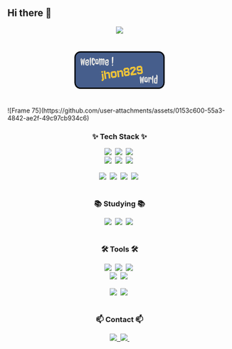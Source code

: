 ## Hi there 👋
<div align="center">
  <img src="https://github.com/oka1313/oka1313/assets/101691440/92118a53-c5b6-40bc-b130-bf8c398d7b51" />
</div>

<svg width="3652" height="1188" viewBox="0 0 3652 1188" fill="none" xmlns="http://www.w3.org/2000/svg">
<rect x="1091" y="288" width="1469" height="611" rx="100" fill="#465E8C"/>
<rect x="1101" y="298" width="1449" height="591" rx="90" stroke="black" stroke-width="20"/>
<path d="M1261.45 399.468C1261.84 399.859 1261.91 401.877 1261.65 405.523C1261.52 409.169 1261.13 413.856 1260.47 419.586C1259.95 425.315 1259.24 431.76 1258.33 438.922C1257.41 446.083 1256.44 453.375 1255.4 460.797C1254.36 468.088 1253.25 475.315 1252.08 482.476C1251.03 489.508 1249.99 495.758 1248.95 501.226C1248.04 506.695 1247.19 511.122 1246.41 514.508C1245.63 517.893 1245.05 519.586 1244.65 519.586C1243.87 519.586 1242.96 519.195 1241.92 518.414C1241.01 517.502 1240.1 516.461 1239.19 515.289C1238.4 514.117 1237.62 512.945 1236.84 511.773C1236.19 510.601 1235.8 509.625 1235.67 508.843C1235.41 507.411 1234.76 504.807 1233.72 501.031C1232.81 497.255 1232.02 492.633 1231.37 487.164C1230.85 483.518 1230.33 479.612 1229.81 475.445C1229.29 472.06 1228.77 468.218 1228.25 463.922C1227.73 459.625 1227.21 455.393 1226.69 451.226C1226.16 453.961 1225.58 457.151 1224.93 460.797C1224.41 464.442 1223.82 467.958 1223.17 471.343C1222.52 475.25 1221.74 479.286 1220.83 483.453C1220.05 487.75 1219.2 491.981 1218.29 496.148C1217.51 500.315 1216.66 504.091 1215.75 507.476C1214.97 510.731 1214.19 513.401 1213.4 515.484C1212.75 517.567 1212.23 518.609 1211.84 518.609C1211.06 518.87 1210.15 518.674 1209.11 518.023C1208.07 517.372 1207.02 516.526 1205.98 515.484C1204.94 514.312 1204.03 513.14 1203.25 511.968C1202.47 510.666 1202.01 509.495 1201.88 508.453C1200.45 498.427 1199.21 489.442 1198.17 481.5C1197.13 473.427 1196.22 466.33 1195.44 460.211C1194.78 453.961 1194.2 448.557 1193.68 444C1193.29 439.442 1192.96 435.536 1192.7 432.281C1192.05 424.729 1191.79 419.455 1191.92 416.461C1192.31 414.247 1193.22 412.034 1194.65 409.82C1196.09 407.606 1197.58 405.653 1199.15 403.961C1200.84 402.268 1202.4 400.966 1203.83 400.054C1205.4 399.013 1206.44 398.622 1206.96 398.883C1207.22 399.013 1207.48 400.38 1207.74 402.984C1208 405.458 1208.2 408.713 1208.33 412.75C1208.59 416.786 1208.78 421.474 1208.91 426.812C1209.17 432.021 1209.37 437.489 1209.5 443.218C1209.76 448.817 1209.95 454.547 1210.08 460.406C1210.34 466.135 1210.61 471.474 1210.87 476.422C1211.52 472.646 1212.23 468.088 1213.01 462.75C1213.8 457.281 1214.58 451.942 1215.36 446.734C1216.14 441.526 1216.86 436.903 1217.51 432.867C1218.29 428.7 1218.94 426.031 1219.46 424.859C1220.5 422.515 1221.67 420.432 1222.97 418.609C1224.41 416.786 1225.77 415.354 1227.08 414.312C1228.51 413.14 1229.75 412.294 1230.79 411.773C1231.96 411.252 1232.74 411.057 1233.13 411.187C1233.26 411.187 1233.46 412.229 1233.72 414.312C1233.98 416.396 1234.3 419.13 1234.69 422.515C1235.08 425.901 1235.47 429.807 1235.87 434.234C1236.39 438.531 1236.91 443.023 1237.43 447.711C1237.95 452.268 1238.47 456.825 1238.99 461.383C1239.51 465.94 1240.1 470.106 1240.75 473.883C1241.01 468.674 1241.33 462.815 1241.72 456.304C1242.12 449.664 1242.51 443.349 1242.9 437.359C1243.29 431.239 1243.68 425.901 1244.07 421.343C1244.46 416.656 1244.85 413.726 1245.24 412.554C1245.89 410.471 1247 408.583 1248.56 406.89C1250.12 405.067 1251.75 403.57 1253.44 402.398C1255.27 401.096 1256.89 400.185 1258.33 399.664C1259.89 399.143 1260.93 399.078 1261.45 399.468ZM1284.11 466.851C1286.19 466.07 1288.53 465.224 1291.14 464.312C1293.87 463.271 1296.48 462.359 1298.95 461.578C1301.43 460.666 1303.64 459.885 1305.59 459.234C1307.55 458.583 1308.98 458.062 1309.89 457.672C1309.76 456.239 1309.56 454.612 1309.3 452.789C1309.17 450.836 1308.98 449.013 1308.72 447.32C1308.46 445.497 1308.13 443.935 1307.74 442.633C1307.35 441.33 1306.96 440.549 1306.57 440.289C1305.53 439.898 1303.77 439.573 1301.3 439.312C1298.95 438.922 1296.48 438.987 1293.87 439.508C1291.4 440.028 1289.12 441.005 1287.04 442.437C1284.95 443.87 1283.78 446.148 1283.52 449.273C1283.26 451.356 1283.2 453.961 1283.33 457.086C1283.46 460.211 1283.72 463.466 1284.11 466.851ZM1326.49 469.976C1326.36 470.237 1324.8 470.758 1321.8 471.539C1318.81 472.32 1315.23 473.166 1311.06 474.078C1306.89 474.859 1302.47 475.705 1297.78 476.617C1293.09 477.398 1289.06 478.049 1285.67 478.57C1286.32 483.778 1287.1 488.466 1288.01 492.633C1288.93 496.669 1289.71 499.208 1290.36 500.25C1291.01 501.161 1291.86 502.008 1292.9 502.789C1293.81 503.44 1294.91 504.091 1296.22 504.742C1297.65 505.263 1299.34 505.653 1301.3 505.914C1302.73 506.304 1304.09 505.784 1305.4 504.351C1306.44 503.049 1307.35 500.771 1308.13 497.515C1309.04 494.26 1309.5 489.117 1309.5 482.086C1313.53 481.435 1316.66 481.044 1318.87 480.914C1321.22 480.784 1322.91 480.784 1323.95 480.914C1325.25 481.044 1326.03 481.239 1326.3 481.5C1326.43 481.89 1326.43 482.867 1326.3 484.429C1326.16 485.992 1325.84 487.945 1325.32 490.289C1324.93 492.502 1324.41 494.976 1323.76 497.711C1323.24 500.315 1322.58 502.854 1321.8 505.328C1321.02 507.672 1320.18 509.82 1319.26 511.773C1318.35 513.596 1317.38 514.898 1316.33 515.679C1313.21 518.023 1309.3 519.195 1304.62 519.195C1299.93 519.065 1295.31 518.414 1290.75 517.242C1286.19 515.94 1282.09 514.442 1278.44 512.75C1274.8 510.927 1272.52 509.429 1271.61 508.258C1270.96 507.476 1270.37 505.523 1269.85 502.398C1269.33 499.143 1268.87 495.237 1268.48 490.679C1268.22 486.122 1268.03 481.109 1267.9 475.64C1267.77 470.172 1267.83 464.833 1268.09 459.625C1268.48 454.416 1269 449.599 1269.65 445.172C1270.44 440.745 1271.48 437.164 1272.78 434.429C1274.73 430.523 1277.92 427.333 1282.35 424.859C1286.78 422.385 1291.46 420.692 1296.41 419.781C1301.36 418.87 1306.05 418.739 1310.47 419.39C1315.03 420.041 1318.42 421.474 1320.63 423.687C1321.93 424.989 1323.11 427.593 1324.15 431.5C1325.19 435.276 1325.84 439.898 1326.1 445.367C1326.1 445.888 1326.16 447.385 1326.3 449.859C1326.43 452.333 1326.49 455.002 1326.49 457.867C1326.62 460.601 1326.69 463.205 1326.69 465.679C1326.69 468.153 1326.62 469.586 1326.49 469.976ZM1355.4 522.125C1354.49 522.385 1353.44 522.06 1352.27 521.148C1351.1 520.237 1349.93 519.13 1348.76 517.828C1347.71 516.396 1346.8 514.898 1346.02 513.336C1345.24 511.773 1344.72 510.471 1344.46 509.429C1343.55 497.971 1342.77 487.75 1342.12 478.765C1341.59 469.651 1341.14 461.578 1340.75 454.547C1340.36 447.515 1340.03 441.461 1339.77 436.383C1339.64 431.174 1339.58 426.747 1339.58 423.101C1339.45 414.638 1339.58 408.778 1339.97 405.523C1340.36 403.179 1341.4 400.836 1343.09 398.492C1344.91 396.148 1346.8 394.13 1348.76 392.437C1350.84 390.745 1352.73 389.442 1354.42 388.531C1356.24 387.62 1357.41 387.359 1357.94 387.75C1358.46 388.14 1358.85 390.354 1359.11 394.39C1359.37 398.297 1359.56 403.44 1359.69 409.82C1359.82 416.2 1359.82 423.362 1359.69 431.304C1359.69 439.247 1359.56 447.385 1359.3 455.718C1359.17 464.052 1358.98 472.19 1358.72 480.133C1358.46 488.075 1358.13 495.172 1357.74 501.422C1357.35 507.541 1356.96 512.489 1356.57 516.265C1356.18 520.041 1355.79 521.995 1355.4 522.125ZM1405.59 416.461C1405.07 415.94 1403.96 415.419 1402.27 414.898C1400.58 414.377 1399.41 414.573 1398.76 415.484C1398.37 416.005 1397.71 417.698 1396.8 420.562C1395.89 423.427 1394.91 427.073 1393.87 431.5C1392.96 435.927 1392.12 441.005 1391.33 446.734C1390.68 452.463 1390.36 458.388 1390.36 464.508C1390.36 468.935 1390.55 473.166 1390.94 477.203C1391.33 481.109 1391.79 484.56 1392.31 487.554C1392.96 490.549 1393.68 492.958 1394.46 494.781C1395.37 496.604 1396.28 497.58 1397.19 497.711C1397.97 497.711 1398.89 496.799 1399.93 494.976C1401.1 493.153 1402.21 491.07 1403.25 488.726C1404.42 486.252 1405.4 483.974 1406.18 481.89C1407.09 479.677 1407.74 478.245 1408.13 477.593C1409.17 475.901 1410.54 474.468 1412.23 473.297C1413.93 471.995 1415.36 471.343 1416.53 471.343C1417.18 471.343 1417.64 471.799 1417.9 472.711C1418.29 473.622 1418.55 474.729 1418.68 476.031C1418.94 477.203 1419.07 478.44 1419.07 479.742C1419.07 481.044 1419.07 482.086 1419.07 482.867C1419.07 484.299 1418.81 486.968 1418.29 490.875C1417.77 494.781 1416.99 498.752 1415.94 502.789C1415.03 506.825 1413.93 510.406 1412.62 513.531C1411.45 516.656 1410.15 518.153 1408.72 518.023C1407.28 517.893 1405.14 517.242 1402.27 516.07C1399.41 514.898 1396.48 513.531 1393.48 511.968C1390.62 510.406 1387.95 508.843 1385.47 507.281C1383.13 505.588 1381.7 504.286 1381.18 503.375C1380.66 502.463 1379.88 500.25 1378.83 496.734C1377.79 493.088 1376.69 488.661 1375.51 483.453C1374.47 478.245 1373.56 472.515 1372.78 466.265C1372 460.015 1371.61 453.765 1371.61 447.515C1371.61 441.265 1371.74 435.08 1372 428.961C1372.39 422.841 1372.97 417.372 1373.76 412.554C1374.54 407.737 1375.51 403.83 1376.69 400.836C1377.99 397.841 1379.55 396.278 1381.37 396.148C1386.45 395.627 1391.53 396.083 1396.61 397.515C1401.82 398.817 1406.44 400.64 1410.47 402.984C1414.64 405.198 1418.03 407.606 1420.63 410.211C1423.24 412.685 1424.6 414.768 1424.73 416.461C1424.86 418.284 1424.73 420.823 1424.34 424.078C1424.08 427.333 1423.63 430.653 1422.97 434.039C1422.45 437.294 1421.8 440.289 1421.02 443.023C1420.37 445.627 1419.78 447.125 1419.26 447.515C1418.09 448.687 1416.72 449.924 1415.16 451.226C1413.6 452.528 1412.1 452.789 1410.67 452.008C1410.15 451.747 1409.69 450.771 1409.3 449.078C1408.91 447.255 1408.52 445.041 1408.13 442.437C1407.87 439.833 1407.61 437.034 1407.35 434.039C1407.09 431.044 1406.83 428.31 1406.57 425.836C1406.44 423.231 1406.24 421.083 1405.98 419.39C1405.85 417.567 1405.72 416.591 1405.59 416.461ZM1475.51 416.461C1476.43 417.242 1477.27 418.739 1478.05 420.953C1478.96 423.166 1479.75 425.836 1480.4 428.961C1481.05 432.086 1481.63 435.471 1482.15 439.117C1482.68 442.763 1483.13 446.343 1483.52 449.859C1483.91 453.375 1484.17 456.695 1484.3 459.82C1484.56 462.815 1484.76 465.289 1484.89 467.242C1485.02 469.586 1485.08 472.06 1485.08 474.664C1485.21 477.138 1485.21 479.547 1485.08 481.89C1485.08 484.104 1484.95 486.122 1484.69 487.945C1484.56 489.768 1484.3 491.135 1483.91 492.047C1483.13 494 1481.76 495.367 1479.81 496.148C1477.99 496.799 1475.9 497.255 1473.56 497.515C1472.39 497.646 1470.37 497.711 1467.51 497.711C1464.77 497.58 1461.78 497.45 1458.52 497.32C1455.4 497.06 1452.4 496.799 1449.54 496.539C1446.67 496.278 1444.52 496.018 1443.09 495.758C1440.23 495.106 1438.14 494.26 1436.84 493.218C1435.67 492.177 1434.5 490.679 1433.33 488.726C1432.94 487.945 1432.61 485.992 1432.35 482.867C1432.09 479.612 1431.89 475.771 1431.76 471.343C1431.76 466.786 1431.83 461.903 1431.96 456.695C1432.09 451.487 1432.28 446.539 1432.55 441.851C1432.94 437.164 1433.33 433.062 1433.72 429.547C1434.24 426.031 1434.89 423.687 1435.67 422.515C1436.97 420.692 1439.19 419 1442.31 417.437C1445.57 415.875 1448.5 414.638 1451.1 413.726C1452.4 413.336 1454.09 413.075 1456.18 412.945C1458.39 412.685 1460.67 412.685 1463.01 412.945C1465.49 413.075 1467.83 413.466 1470.05 414.117C1472.26 414.638 1474.08 415.419 1475.51 416.461ZM1464.58 477.008C1464.84 476.487 1465.1 474.924 1465.36 472.32C1465.75 469.586 1466.01 466.33 1466.14 462.554C1466.4 458.778 1466.53 454.742 1466.53 450.445C1466.66 446.148 1466.72 442.177 1466.72 438.531C1466.72 434.885 1466.59 431.825 1466.33 429.351C1466.07 426.747 1465.75 425.25 1465.36 424.859C1464.71 424.338 1463.73 424.143 1462.43 424.273C1461.26 424.273 1460.02 424.468 1458.72 424.859C1457.41 425.12 1456.24 425.51 1455.2 426.031C1454.16 426.422 1453.44 426.812 1453.05 427.203C1451.36 428.635 1450.45 430.979 1450.32 434.234C1450.32 435.146 1450.19 437.75 1449.93 442.047C1449.8 446.213 1449.73 450.771 1449.73 455.718C1449.73 460.536 1449.8 465.028 1449.93 469.195C1450.19 473.362 1450.64 475.901 1451.3 476.812C1451.95 477.724 1452.86 478.44 1454.03 478.961C1455.33 479.351 1456.63 479.547 1457.94 479.547C1459.37 479.547 1460.67 479.351 1461.84 478.961C1463.14 478.44 1464.06 477.789 1464.58 477.008ZM1574.54 407.672C1577.01 409.755 1578.83 413.922 1580.01 420.172C1581.18 426.291 1581.63 433.127 1581.37 440.679C1581.24 443.023 1580.92 446.278 1580.4 450.445C1579.88 454.481 1579.22 458.974 1578.44 463.922C1577.79 468.739 1577.01 473.687 1576.1 478.765C1575.32 483.843 1574.54 488.531 1573.76 492.828C1572.97 497.125 1572.26 500.771 1571.61 503.765C1571.09 506.63 1570.76 508.323 1570.63 508.843C1570.37 509.755 1569.65 510.666 1568.48 511.578C1567.31 512.489 1566.07 513.271 1564.77 513.922C1563.6 514.442 1562.43 514.833 1561.26 515.093C1560.08 515.224 1559.37 514.963 1559.11 514.312C1558.98 513.922 1558.98 511.903 1559.11 508.258C1559.24 504.612 1559.43 500.12 1559.69 494.781C1559.95 489.312 1560.21 483.518 1560.47 477.398C1560.87 471.148 1561.19 465.289 1561.45 459.82C1561.71 454.351 1561.97 449.729 1562.23 445.953C1562.49 442.047 1562.62 439.703 1562.62 438.922C1562.75 434.885 1562.43 431.37 1561.65 428.375C1560.87 425.25 1559.56 423.687 1557.74 423.687C1557.09 423.687 1556.31 424.013 1555.4 424.664C1554.49 425.185 1553.57 425.836 1552.66 426.617C1551.88 427.398 1551.1 428.245 1550.32 429.156C1549.67 430.067 1549.34 430.914 1549.34 431.695C1549.21 434.039 1549.02 437.489 1548.76 442.047C1548.63 446.604 1548.43 451.617 1548.17 457.086C1548.04 462.554 1547.84 468.153 1547.58 473.883C1547.45 479.612 1547.26 484.885 1547 489.703C1546.87 494.521 1546.74 498.557 1546.61 501.812C1546.48 504.937 1546.35 506.695 1546.22 507.086C1545.96 507.606 1545.11 507.997 1543.68 508.258C1542.38 508.388 1540.88 508.388 1539.19 508.258C1537.49 508.127 1535.93 507.802 1534.5 507.281C1533.2 506.76 1532.41 506.044 1532.15 505.133C1531.89 504.481 1531.7 502.528 1531.57 499.273C1531.44 495.888 1531.24 491.851 1530.98 487.164C1530.85 482.476 1530.72 477.463 1530.59 472.125C1530.46 466.656 1530.33 461.578 1530.2 456.89C1530.07 452.203 1529.94 448.166 1529.81 444.781C1529.81 441.396 1529.81 439.312 1529.81 438.531C1529.81 435.406 1529.55 432.932 1529.03 431.109C1528.51 429.156 1527.86 427.659 1527.08 426.617C1526.43 425.445 1525.64 424.729 1524.73 424.468C1523.82 424.078 1522.91 423.883 1522 423.883C1521.61 423.883 1521.02 424.208 1520.24 424.859C1519.46 425.38 1518.68 426.226 1517.9 427.398C1517.12 428.44 1516.46 429.677 1515.94 431.109C1515.42 432.411 1515.23 433.843 1515.36 435.406C1515.36 436.057 1515.42 438.466 1515.55 442.633C1515.68 446.799 1515.75 451.812 1515.75 457.672C1515.88 463.531 1516.01 469.846 1516.14 476.617C1516.27 483.388 1516.33 489.703 1516.33 495.562C1516.46 501.291 1516.53 506.174 1516.53 510.211C1516.53 514.117 1516.53 516.2 1516.53 516.461C1516.27 517.112 1515.55 517.502 1514.38 517.633C1513.21 517.633 1511.91 517.372 1510.47 516.851C1509.04 516.33 1507.68 515.614 1506.37 514.703C1505.07 513.661 1504.16 512.424 1503.64 510.992C1503.38 509.95 1502.99 507.672 1502.47 504.156C1501.95 500.64 1501.36 496.474 1500.71 491.656C1500.06 486.708 1499.41 481.435 1498.76 475.836C1498.11 470.106 1497.45 464.638 1496.8 459.429C1496.15 454.091 1495.57 449.273 1495.05 444.976C1494.65 440.679 1494.33 437.424 1494.07 435.211C1493.68 432.086 1493.22 428.7 1492.7 425.054C1492.31 421.278 1491.92 417.698 1491.53 414.312C1491.27 410.797 1491.07 407.802 1490.94 405.328C1490.81 402.724 1490.94 401.096 1491.33 400.445C1491.59 399.924 1492.51 399.729 1494.07 399.859C1495.76 399.989 1497.52 400.38 1499.34 401.031C1501.3 401.552 1503.12 402.333 1504.81 403.375C1506.63 404.286 1507.81 405.263 1508.33 406.304C1508.72 407.086 1509.11 408.062 1509.5 409.234C1510.02 410.276 1510.54 411.968 1511.06 414.312C1513.27 412.62 1515.55 411.057 1517.9 409.625C1520.24 408.062 1522.58 406.89 1524.93 406.109C1527.27 405.198 1529.49 404.742 1531.57 404.742C1533.78 404.612 1535.87 405.198 1537.82 406.5C1539.51 407.802 1541.14 410.08 1542.7 413.336C1548.95 409.82 1554.94 407.411 1560.67 406.109C1566.53 404.677 1571.15 405.198 1574.54 407.672ZM1606.76 466.851C1608.85 466.07 1611.19 465.224 1613.8 464.312C1616.53 463.271 1619.13 462.359 1621.61 461.578C1624.08 460.666 1626.3 459.885 1628.25 459.234C1630.2 458.583 1631.63 458.062 1632.55 457.672C1632.41 456.239 1632.22 454.612 1631.96 452.789C1631.83 450.836 1631.63 449.013 1631.37 447.32C1631.11 445.497 1630.79 443.935 1630.4 442.633C1630.01 441.33 1629.62 440.549 1629.22 440.289C1628.18 439.898 1626.43 439.573 1623.95 439.312C1621.61 438.922 1619.13 438.987 1616.53 439.508C1614.06 440.028 1611.78 441.005 1609.69 442.437C1607.61 443.87 1606.44 446.148 1606.18 449.273C1605.92 451.356 1605.85 453.961 1605.98 457.086C1606.11 460.211 1606.37 463.466 1606.76 466.851ZM1649.15 469.976C1649.02 470.237 1647.45 470.758 1644.46 471.539C1641.46 472.32 1637.88 473.166 1633.72 474.078C1629.55 474.859 1625.12 475.705 1620.44 476.617C1615.75 477.398 1611.71 478.049 1608.33 478.57C1608.98 483.778 1609.76 488.466 1610.67 492.633C1611.58 496.669 1612.36 499.208 1613.01 500.25C1613.66 501.161 1614.51 502.008 1615.55 502.789C1616.46 503.44 1617.57 504.091 1618.87 504.742C1620.31 505.263 1622 505.653 1623.95 505.914C1625.38 506.304 1626.75 505.784 1628.05 504.351C1629.09 503.049 1630.01 500.771 1630.79 497.515C1631.7 494.26 1632.15 489.117 1632.15 482.086C1636.19 481.435 1639.32 481.044 1641.53 480.914C1643.87 480.784 1645.57 480.784 1646.61 480.914C1647.91 481.044 1648.69 481.239 1648.95 481.5C1649.08 481.89 1649.08 482.867 1648.95 484.429C1648.82 485.992 1648.5 487.945 1647.97 490.289C1647.58 492.502 1647.06 494.976 1646.41 497.711C1645.89 500.315 1645.24 502.854 1644.46 505.328C1643.68 507.672 1642.83 509.82 1641.92 511.773C1641.01 513.596 1640.03 514.898 1638.99 515.679C1635.87 518.023 1631.96 519.195 1627.27 519.195C1622.58 519.065 1617.96 518.414 1613.4 517.242C1608.85 515.94 1604.75 514.442 1601.1 512.75C1597.45 510.927 1595.18 509.429 1594.26 508.258C1593.61 507.476 1593.03 505.523 1592.51 502.398C1591.99 499.143 1591.53 495.237 1591.14 490.679C1590.88 486.122 1590.68 481.109 1590.55 475.64C1590.42 470.172 1590.49 464.833 1590.75 459.625C1591.14 454.416 1591.66 449.599 1592.31 445.172C1593.09 440.745 1594.13 437.164 1595.44 434.429C1597.39 430.523 1600.58 427.333 1605.01 424.859C1609.43 422.385 1614.12 420.692 1619.07 419.781C1624.02 418.87 1628.7 418.739 1633.13 419.39C1637.69 420.041 1641.07 421.474 1643.29 423.687C1644.59 424.989 1645.76 427.593 1646.8 431.5C1647.84 435.276 1648.5 439.898 1648.76 445.367C1648.76 445.888 1648.82 447.385 1648.95 449.859C1649.08 452.333 1649.15 455.002 1649.15 457.867C1649.28 460.601 1649.34 463.205 1649.34 465.679C1649.34 468.153 1649.28 469.586 1649.15 469.976ZM1723.95 379.937C1724.21 380.718 1724.28 383.778 1724.15 389.117C1724.15 394.325 1723.95 400.771 1723.56 408.453C1723.3 416.005 1722.91 424.143 1722.39 432.867C1721.87 441.461 1721.28 449.599 1720.63 457.281C1720.11 464.833 1719.52 471.278 1718.87 476.617C1718.35 481.825 1717.83 484.82 1717.31 485.601C1716.01 487.685 1714.06 488.922 1711.45 489.312C1708.85 489.573 1706.89 489.573 1705.59 489.312C1705.2 489.182 1704.81 487.75 1704.42 485.015C1704.03 482.281 1703.64 478.635 1703.25 474.078C1702.99 469.521 1702.73 464.312 1702.47 458.453C1702.21 452.593 1702.01 446.604 1701.88 440.484C1701.75 434.234 1701.62 428.114 1701.49 422.125C1701.36 416.005 1701.3 410.471 1701.3 405.523C1701.3 400.575 1701.36 396.409 1701.49 393.023C1701.62 389.638 1701.82 387.489 1702.08 386.578C1702.6 384.755 1703.9 383.127 1705.98 381.695C1708.07 380.263 1710.34 379.221 1712.82 378.57C1715.29 377.789 1717.57 377.528 1719.65 377.789C1721.87 377.919 1723.3 378.635 1723.95 379.937ZM1720.63 502.984C1721.15 503.896 1721.35 505.198 1721.22 506.89C1721.22 508.453 1721.02 510.146 1720.63 511.968C1720.37 513.661 1719.91 515.354 1719.26 517.047C1718.74 518.609 1718.16 519.911 1717.51 520.953C1716.99 521.734 1716.27 522.385 1715.36 522.906C1714.45 523.427 1713.47 523.752 1712.43 523.883C1711.39 524.143 1710.41 524.273 1709.5 524.273C1708.59 524.273 1707.87 524.273 1707.35 524.273C1706.57 524.143 1705.72 523.557 1704.81 522.515C1704.03 521.474 1703.31 520.237 1702.66 518.804C1702.14 517.242 1701.75 515.614 1701.49 513.922C1701.23 512.099 1701.3 510.406 1701.69 508.843C1702.08 507.411 1703.18 506.109 1705.01 504.937C1706.83 503.635 1708.78 502.659 1710.87 502.008C1713.08 501.356 1715.1 501.096 1716.92 501.226C1718.87 501.226 1720.11 501.812 1720.63 502.984Z" fill="#F2EFE8"/>
<path d="M1527.41 611.581L1553.94 607.931L1557.59 634.467L1531.06 638.116L1527.41 611.581ZM1532.38 746.085L1545.65 744.26L1532.88 651.384L1559.42 647.735L1574.01 753.879L1560.74 755.704L1562.57 768.972L1536.03 772.621L1532.38 746.085ZM1572.58 645.925L1585.85 644.1L1587.67 657.368L1574.4 659.193L1572.58 645.925ZM1570.76 632.657L1584.02 630.832L1585.85 644.1L1572.58 645.925L1570.76 632.657ZM1584.02 630.832L1597.29 629.008L1599.12 642.276L1585.85 644.1L1584.02 630.832ZM1585.85 644.1L1599.12 642.276L1600.94 655.544L1587.67 657.368L1585.85 644.1ZM1587.67 657.368L1600.94 655.544L1602.77 668.811L1589.5 670.636L1587.67 657.368ZM1589.5 670.636L1602.77 668.811L1604.59 682.079L1591.32 683.904L1589.5 670.636ZM1591.32 683.904L1604.59 682.079L1606.41 695.347L1593.15 697.172L1591.32 683.904ZM1578.05 685.729L1591.32 683.904L1593.15 697.172L1579.88 698.997L1578.05 685.729ZM1576.23 672.461L1589.5 670.636L1591.32 683.904L1578.05 685.729L1576.23 672.461ZM1574.4 659.193L1587.67 657.368L1589.5 670.636L1576.23 672.461L1574.4 659.193ZM1579.88 698.997L1593.15 697.172L1594.97 710.44L1581.7 712.265L1579.88 698.997ZM1593.15 697.172L1606.41 695.347L1608.24 708.615L1594.97 710.44L1593.15 697.172ZM1594.97 710.44L1608.24 708.615L1610.06 721.883L1596.8 723.708L1594.97 710.44ZM1596.8 723.708L1610.06 721.883L1611.89 735.151L1598.62 736.976L1596.8 723.708ZM1583.53 725.533L1596.8 723.708L1598.62 736.976L1585.35 738.801L1583.53 725.533ZM1581.7 712.265L1594.97 710.44L1596.8 723.708L1583.53 725.533L1581.7 712.265ZM1649.87 716.409L1663.14 714.585L1664.96 727.853L1651.69 729.677L1649.87 716.409ZM1663.14 714.585L1676.4 712.76L1678.23 726.028L1664.96 727.853L1663.14 714.585ZM1661.31 701.317L1674.58 699.492L1676.4 712.76L1663.14 714.585L1661.31 701.317ZM1659.49 688.049L1672.75 686.224L1674.58 699.492L1661.31 701.317L1659.49 688.049ZM1657.66 674.781L1670.93 672.956L1672.75 686.224L1659.49 688.049L1657.66 674.781ZM1655.84 661.513L1669.11 659.688L1670.93 672.956L1657.66 674.781L1655.84 661.513ZM1654.01 648.245L1667.28 646.42L1669.11 659.688L1655.84 661.513L1654.01 648.245ZM1652.19 634.977L1665.46 633.152L1667.28 646.42L1654.01 648.245L1652.19 634.977ZM1642.57 663.338L1655.84 661.513L1657.66 674.781L1644.39 676.606L1642.57 663.338ZM1644.39 676.606L1657.66 674.781L1659.49 688.049L1646.22 689.874L1644.39 676.606ZM1646.22 689.874L1659.49 688.049L1661.31 701.317L1648.04 703.142L1646.22 689.874ZM1648.04 703.142L1661.31 701.317L1663.14 714.585L1649.87 716.409L1648.04 703.142ZM1640.74 650.07L1654.01 648.245L1655.84 661.513L1642.57 663.338L1640.74 650.07ZM1599.12 642.276L1612.38 640.451L1614.21 653.719L1600.94 655.544L1599.12 642.276ZM1612.38 640.451L1625.65 638.626L1627.48 651.894L1614.21 653.719L1612.38 640.451ZM1625.65 638.626L1638.92 636.802L1640.74 650.07L1627.48 651.894L1625.65 638.626ZM1623.83 625.358L1637.1 623.534L1638.92 636.802L1625.65 638.626L1623.83 625.358ZM1637.1 623.534L1650.36 621.709L1652.19 634.977L1638.92 636.802L1637.1 623.534ZM1638.92 636.802L1652.19 634.977L1654.01 648.245L1640.74 650.07L1638.92 636.802ZM1610.56 627.183L1623.83 625.358L1625.65 638.626L1612.38 640.451L1610.56 627.183ZM1567.11 606.121L1580.37 604.296L1582.2 617.564L1568.93 619.389L1567.11 606.121ZM1580.37 604.296L1593.64 602.472L1595.47 615.74L1582.2 617.564L1580.37 604.296ZM1582.2 617.564L1595.47 615.74L1597.29 629.008L1584.02 630.832L1582.2 617.564ZM1568.93 619.389L1582.2 617.564L1584.02 630.832L1570.76 632.657L1568.93 619.389ZM1703.47 614.406L1716.74 612.581L1718.56 625.849L1705.29 627.674L1703.47 614.406ZM1690.2 616.23L1703.47 614.406L1705.29 627.674L1692.03 629.498L1690.2 616.23ZM1692.03 629.498L1705.29 627.674L1707.12 640.942L1693.85 642.766L1692.03 629.498ZM1705.29 627.674L1718.56 625.849L1720.39 639.117L1707.12 640.942L1705.29 627.674ZM1716.74 612.581L1730.01 610.756L1731.83 624.024L1718.56 625.849L1716.74 612.581ZM1730.01 610.756L1743.27 608.932L1745.1 622.2L1731.83 624.024L1730.01 610.756ZM1743.27 608.932L1756.54 607.107L1758.37 620.375L1745.1 622.2L1743.27 608.932ZM1745.1 622.2L1758.37 620.375L1760.19 633.643L1746.92 635.468L1745.1 622.2ZM1731.83 624.024L1745.1 622.2L1746.92 635.468L1733.65 637.292L1731.83 624.024ZM1748.75 648.736L1762.02 646.911L1763.84 660.179L1750.57 662.004L1748.75 648.736ZM1758.37 620.375L1771.63 618.55L1773.46 631.818L1760.19 633.643L1758.37 620.375ZM1760.19 633.643L1773.46 631.818L1775.28 645.086L1762.02 646.911L1760.19 633.643ZM1762.02 646.911L1775.28 645.086L1777.11 658.354L1763.84 660.179L1762.02 646.911ZM1763.84 660.179L1777.11 658.354L1778.93 671.622L1765.66 673.447L1763.84 660.179ZM1765.66 673.447L1778.93 671.622L1780.76 684.89L1767.49 686.715L1765.66 673.447ZM1767.49 686.715L1780.76 684.89L1782.58 698.158L1769.31 699.983L1767.49 686.715ZM1754.22 688.54L1767.49 686.715L1769.31 699.983L1756.05 701.808L1754.22 688.54ZM1752.4 675.272L1765.66 673.447L1767.49 686.715L1754.22 688.54L1752.4 675.272ZM1750.57 662.004L1763.84 660.179L1765.66 673.447L1752.4 675.272L1750.57 662.004ZM1746.92 635.468L1760.19 633.643L1762.02 646.911L1748.75 648.736L1746.92 635.468ZM1740.95 690.364L1754.22 688.54L1756.05 701.808L1742.78 703.632L1740.95 690.364ZM1756.05 701.808L1769.31 699.983L1771.14 713.251L1757.87 715.076L1756.05 701.808ZM1742.78 703.632L1756.05 701.808L1757.87 715.076L1744.6 716.9L1742.78 703.632ZM1729.51 705.457L1742.78 703.632L1744.6 716.9L1731.33 718.725L1729.51 705.457ZM1716.24 707.282L1729.51 705.457L1731.33 718.725L1718.07 720.55L1716.24 707.282ZM1702.97 709.106L1716.24 707.282L1718.07 720.55L1704.8 722.374L1702.97 709.106ZM1701.15 695.838L1714.42 694.014L1716.24 707.282L1702.97 709.106L1701.15 695.838ZM1714.42 694.014L1727.69 692.189L1729.51 705.457L1716.24 707.282L1714.42 694.014ZM1699.32 682.57L1712.59 680.746L1714.42 694.014L1701.15 695.838L1699.32 682.57ZM1687.88 697.663L1701.15 695.838L1702.97 709.106L1689.71 710.931L1687.88 697.663ZM1686.06 684.395L1699.32 682.57L1701.15 695.838L1687.88 697.663L1686.06 684.395ZM1684.23 671.127L1697.5 669.302L1699.32 682.57L1686.06 684.395L1684.23 671.127ZM1682.41 657.859L1695.68 656.034L1697.5 669.302L1684.23 671.127L1682.41 657.859ZM1680.58 644.591L1693.85 642.766L1695.68 656.034L1682.41 657.859L1680.58 644.591ZM1678.76 631.323L1692.03 629.498L1693.85 642.766L1680.58 644.591L1678.76 631.323ZM1693.85 642.766L1707.12 640.942L1708.94 654.21L1695.68 656.034L1693.85 642.766ZM1695.68 656.034L1708.94 654.21L1710.77 667.478L1697.5 669.302L1695.68 656.034ZM1697.5 669.302L1710.77 667.478L1712.59 680.746L1699.32 682.57L1697.5 669.302ZM1727.69 692.189L1740.95 690.364L1742.78 703.632L1729.51 705.457L1727.69 692.189ZM1718.56 625.849L1731.83 624.024L1733.65 637.292L1720.39 639.117L1718.56 625.849ZM1784.94 616.721L1798.2 614.896L1800.03 628.164L1786.76 629.989L1784.94 616.721ZM1783.11 603.453L1796.38 601.628L1798.2 614.896L1784.94 616.721L1783.11 603.453ZM1796.38 601.628L1809.65 599.804L1811.47 613.072L1798.2 614.896L1796.38 601.628ZM1798.2 614.896L1811.47 613.072L1813.3 626.34L1800.03 628.164L1798.2 614.896ZM1800.03 628.164L1813.3 626.34L1815.12 639.608L1801.85 641.432L1800.03 628.164ZM1801.85 641.432L1815.12 639.608L1816.95 652.876L1803.68 654.7L1801.85 641.432ZM1803.68 654.7L1816.95 652.876L1818.77 666.144L1805.5 667.968L1803.68 654.7ZM1790.41 656.525L1803.68 654.7L1805.5 667.968L1792.24 669.793L1790.41 656.525ZM1788.59 643.257L1801.85 641.432L1803.68 654.7L1790.41 656.525L1788.59 643.257ZM1786.76 629.989L1800.03 628.164L1801.85 641.432L1788.59 643.257L1786.76 629.989ZM1792.24 669.793L1805.5 667.968L1807.33 681.236L1794.06 683.061L1792.24 669.793ZM1805.5 667.968L1818.77 666.144L1820.6 679.412L1807.33 681.236L1805.5 667.968ZM1807.33 681.236L1820.6 679.412L1822.42 692.68L1809.15 694.504L1807.33 681.236ZM1809.15 694.504L1822.42 692.68L1824.25 705.948L1810.98 707.772L1809.15 694.504ZM1795.88 696.329L1809.15 694.504L1810.98 707.772L1797.71 709.597L1795.88 696.329ZM1794.06 683.061L1807.33 681.236L1809.15 694.504L1795.88 696.329L1794.06 683.061ZM1862.22 687.206L1875.49 685.381L1877.32 698.649L1864.05 700.474L1862.22 687.206ZM1875.49 685.381L1888.76 683.556L1890.59 696.824L1877.32 698.649L1875.49 685.381ZM1873.67 672.113L1886.94 670.288L1888.76 683.556L1875.49 685.381L1873.67 672.113ZM1871.84 658.845L1885.11 657.021L1886.94 670.288L1873.67 672.113L1871.84 658.845ZM1870.02 645.577L1883.29 643.753L1885.11 657.021L1871.84 658.845L1870.02 645.577ZM1868.19 632.309L1881.46 630.485L1883.29 643.753L1870.02 645.577L1868.19 632.309ZM1866.37 619.041L1879.64 617.217L1881.46 630.485L1868.19 632.309L1866.37 619.041ZM1864.54 605.773L1877.81 603.949L1879.64 617.217L1866.37 619.041L1864.54 605.773ZM1854.93 634.134L1868.19 632.309L1870.02 645.577L1856.75 647.402L1854.93 634.134ZM1856.75 647.402L1870.02 645.577L1871.84 658.845L1858.58 660.67L1856.75 647.402ZM1858.58 660.67L1871.84 658.845L1873.67 672.113L1860.4 673.938L1858.58 660.67ZM1860.4 673.938L1873.67 672.113L1875.49 685.381L1862.22 687.206L1860.4 673.938ZM1853.1 620.866L1866.37 619.041L1868.19 632.309L1854.93 634.134L1853.1 620.866ZM1811.47 613.072L1824.74 611.247L1826.57 624.515L1813.3 626.34L1811.47 613.072ZM1824.74 611.247L1838.01 609.423L1839.83 622.69L1826.57 624.515L1824.74 611.247ZM1838.01 609.423L1851.28 607.598L1853.1 620.866L1839.83 622.69L1838.01 609.423ZM1836.18 596.155L1849.45 594.33L1851.28 607.598L1838.01 609.423L1836.18 596.155ZM1849.45 594.33L1862.72 592.505L1864.54 605.773L1851.28 607.598L1849.45 594.33ZM1851.28 607.598L1864.54 605.773L1866.37 619.041L1853.1 620.866L1851.28 607.598ZM1822.92 597.979L1836.18 596.155L1838.01 609.423L1824.74 611.247L1822.92 597.979ZM1898.91 560.491L1912.18 558.666L1914 571.934L1900.73 573.759L1898.91 560.491ZM1912.18 558.666L1925.45 556.841L1927.27 570.109L1914 571.934L1912.18 558.666ZM1938.71 555.017L1951.98 553.192L1953.81 566.46L1940.54 568.285L1938.71 555.017ZM1951.98 553.192L1965.25 551.367L1967.07 564.635L1953.81 566.46L1951.98 553.192ZM1953.81 566.46L1967.07 564.635L1968.9 577.903L1955.63 579.728L1953.81 566.46ZM1955.63 579.728L1968.9 577.903L1970.72 591.171L1957.46 592.996L1955.63 579.728ZM1968.9 577.903L1982.17 576.079L1983.99 589.347L1970.72 591.171L1968.9 577.903ZM1967.07 564.635L1980.34 562.811L1982.17 576.079L1968.9 577.903L1967.07 564.635ZM1940.54 568.285L1953.81 566.46L1955.63 579.728L1942.36 581.553L1940.54 568.285ZM1914 571.934L1927.27 570.109L1929.09 583.377L1915.83 585.202L1914 571.934ZM1900.73 573.759L1914 571.934L1915.83 585.202L1902.56 587.027L1900.73 573.759ZM1887.47 575.583L1900.73 573.759L1902.56 587.027L1889.29 588.851L1887.47 575.583ZM1889.29 588.851L1902.56 587.027L1904.38 600.295L1891.12 602.119L1889.29 588.851ZM1902.56 587.027L1915.83 585.202L1917.65 598.47L1904.38 600.295L1902.56 587.027ZM1904.38 600.295L1917.65 598.47L1919.48 611.738L1906.21 613.563L1904.38 600.295ZM1891.12 602.119L1904.38 600.295L1906.21 613.563L1892.94 615.387L1891.12 602.119ZM1894.76 628.655L1908.03 626.831L1909.86 640.099L1896.59 641.923L1894.76 628.655ZM1908.03 626.831L1921.3 625.006L1923.13 638.274L1909.86 640.099L1908.03 626.831ZM1906.21 613.563L1919.48 611.738L1921.3 625.006L1908.03 626.831L1906.21 613.563ZM1919.48 611.738L1932.74 609.913L1934.57 623.181L1921.3 625.006L1919.48 611.738ZM1921.3 625.006L1934.57 623.181L1936.39 636.449L1923.13 638.274L1921.3 625.006ZM1947.84 621.357L1961.1 619.532L1962.93 632.8L1949.66 634.625L1947.84 621.357ZM1946.01 608.089L1959.28 606.264L1961.1 619.532L1947.84 621.357L1946.01 608.089ZM1959.28 606.264L1972.55 604.439L1974.37 617.707L1961.1 619.532L1959.28 606.264ZM1961.1 619.532L1974.37 617.707L1976.2 630.975L1962.93 632.8L1961.1 619.532ZM1974.37 617.707L1987.64 615.883L1989.46 629.151L1976.2 630.975L1974.37 617.707ZM1976.2 630.975L1989.46 629.151L1991.29 642.419L1978.02 644.243L1976.2 630.975ZM1978.02 644.243L1991.29 642.419L1993.11 655.687L1979.85 657.511L1978.02 644.243ZM1964.75 646.068L1978.02 644.243L1979.85 657.511L1966.58 659.336L1964.75 646.068ZM1962.93 632.8L1976.2 630.975L1978.02 644.243L1964.75 646.068L1962.93 632.8ZM1979.85 657.511L1993.11 655.687L1994.94 668.955L1981.67 670.779L1979.85 657.511ZM1966.58 659.336L1979.85 657.511L1981.67 670.779L1968.4 672.604L1966.58 659.336ZM1968.4 672.604L1981.67 670.779L1983.5 684.047L1970.23 685.872L1968.4 672.604ZM1955.13 674.429L1968.4 672.604L1970.23 685.872L1956.96 687.697L1955.13 674.429ZM1953.31 661.161L1966.58 659.336L1968.4 672.604L1955.13 674.429L1953.31 661.161ZM1926.77 664.81L1940.04 662.985L1941.87 676.253L1928.6 678.078L1926.77 664.81ZM1928.6 678.078L1941.87 676.253L1943.69 689.521L1930.42 691.346L1928.6 678.078ZM1915.33 679.902L1928.6 678.078L1930.42 691.346L1917.16 693.17L1915.33 679.902ZM1913.51 666.634L1926.77 664.81L1928.6 678.078L1915.33 679.902L1913.51 666.634ZM1900.24 668.459L1913.51 666.634L1915.33 679.902L1902.06 681.727L1900.24 668.459ZM1898.41 655.191L1911.68 653.366L1913.51 666.634L1900.24 668.459L1898.41 655.191ZM1896.59 641.923L1909.86 640.099L1911.68 653.366L1898.41 655.191L1896.59 641.923ZM1909.86 640.099L1923.13 638.274L1924.95 651.542L1911.68 653.366L1909.86 640.099ZM1911.68 653.366L1924.95 651.542L1926.77 664.81L1913.51 666.634L1911.68 653.366ZM1970.72 591.171L1983.99 589.347L1985.82 602.615L1972.55 604.439L1970.72 591.171ZM1957.46 592.996L1970.72 591.171L1972.55 604.439L1959.28 606.264L1957.46 592.996ZM1925.45 556.841L1938.71 555.017L1940.54 568.285L1927.27 570.109L1925.45 556.841ZM1927.27 570.109L1940.54 568.285L1942.36 581.553L1929.09 583.377L1927.27 570.109ZM1932.74 609.913L1946.01 608.089L1947.84 621.357L1934.57 623.181L1932.74 609.913ZM1934.57 623.181L1947.84 621.357L1949.66 634.625L1936.39 636.449L1934.57 623.181ZM1940.04 662.985L1953.31 661.161L1955.13 674.429L1941.87 676.253L1940.04 662.985ZM1941.87 676.253L1955.13 674.429L1956.96 687.697L1943.69 689.521L1941.87 676.253ZM1993.64 560.981L2006.91 559.157L2008.74 572.425L1995.47 574.249L1993.64 560.981ZM1995.47 574.249L2008.74 572.425L2010.56 585.693L1997.29 587.517L1995.47 574.249ZM2008.74 572.425L2022 570.6L2023.83 583.868L2010.56 585.693L2008.74 572.425ZM2006.91 559.157L2020.18 557.332L2022 570.6L2008.74 572.425L2006.91 559.157ZM2005.09 545.889L2018.36 544.064L2020.18 557.332L2006.91 559.157L2005.09 545.889ZM2018.36 544.064L2031.62 542.239L2033.45 555.507L2020.18 557.332L2018.36 544.064ZM2031.62 542.239L2044.89 540.415L2046.72 553.683L2033.45 555.507L2031.62 542.239ZM2044.89 540.415L2058.16 538.59L2059.98 551.858L2046.72 553.683L2044.89 540.415ZM2058.16 538.59L2071.43 536.766L2073.25 550.034L2059.98 551.858L2058.16 538.59ZM2059.98 551.858L2073.25 550.034L2075.08 563.302L2061.81 565.126L2059.98 551.858ZM2046.72 553.683L2059.98 551.858L2061.81 565.126L2048.54 566.951L2046.72 553.683ZM2033.45 555.507L2046.72 553.683L2048.54 566.951L2035.27 568.775L2033.45 555.507ZM2020.18 557.332L2033.45 555.507L2035.27 568.775L2022 570.6L2020.18 557.332ZM2061.81 565.126L2075.08 563.302L2076.9 576.569L2063.63 578.394L2061.81 565.126ZM2075.08 563.302L2088.34 561.477L2090.17 574.745L2076.9 576.569L2075.08 563.302ZM2073.25 550.034L2086.52 548.209L2088.34 561.477L2075.08 563.302L2073.25 550.034ZM2076.9 576.569L2090.17 574.745L2091.99 588.013L2078.73 589.837L2076.9 576.569ZM2063.63 578.394L2076.9 576.569L2078.73 589.837L2065.46 591.662L2063.63 578.394ZM2050.37 580.219L2063.63 578.394L2065.46 591.662L2052.19 593.487L2050.37 580.219ZM2052.19 593.487L2065.46 591.662L2067.28 604.93L2054.01 606.755L2052.19 593.487ZM2065.46 591.662L2078.73 589.837L2080.55 603.105L2067.28 604.93L2065.46 591.662ZM2038.92 595.311L2052.19 593.487L2054.01 606.755L2040.75 608.579L2038.92 595.311ZM2040.75 608.579L2054.01 606.755L2055.84 620.023L2042.57 621.847L2040.75 608.579ZM2054.01 606.755L2067.28 604.93L2069.11 618.198L2055.84 620.023L2054.01 606.755ZM2027.48 610.404L2040.75 608.579L2042.57 621.847L2029.3 623.672L2027.48 610.404ZM2029.3 623.672L2042.57 621.847L2044.4 635.115L2031.13 636.94L2029.3 623.672ZM2042.57 621.847L2055.84 620.023L2057.66 633.291L2044.4 635.115L2042.57 621.847ZM2016.04 625.497L2029.3 623.672L2031.13 636.94L2017.86 638.765L2016.04 625.497ZM2017.86 638.765L2031.13 636.94L2032.95 650.208L2019.68 652.033L2017.86 638.765ZM2031.13 636.94L2044.4 635.115L2046.22 648.383L2032.95 650.208L2031.13 636.94ZM2004.59 640.589L2017.86 638.765L2019.68 652.033L2006.42 653.857L2004.59 640.589ZM2006.42 653.857L2019.68 652.033L2021.51 665.301L2008.24 667.125L2006.42 653.857ZM2008.24 667.125L2021.51 665.301L2023.33 678.569L2010.07 680.393L2008.24 667.125ZM2021.51 665.301L2034.78 663.476L2036.6 676.744L2023.33 678.569L2021.51 665.301ZM2019.68 652.033L2032.95 650.208L2034.78 663.476L2021.51 665.301L2019.68 652.033ZM2032.95 650.208L2046.22 648.383L2048.05 661.651L2034.78 663.476L2032.95 650.208ZM2046.22 648.383L2059.49 646.559L2061.31 659.827L2048.05 661.651L2046.22 648.383ZM2048.05 661.651L2061.31 659.827L2063.14 673.095L2049.87 674.919L2048.05 661.651ZM2061.31 659.827L2074.58 658.002L2076.41 671.27L2063.14 673.095L2061.31 659.827ZM2074.58 658.002L2087.85 656.177L2089.67 669.445L2076.41 671.27L2074.58 658.002ZM2087.85 656.177L2101.12 654.353L2102.94 667.621L2089.67 669.445L2087.85 656.177ZM2086.02 642.909L2099.29 641.085L2101.12 654.353L2087.85 656.177L2086.02 642.909ZM2072.76 644.734L2086.02 642.909L2087.85 656.177L2074.58 658.002L2072.76 644.734ZM2059.49 646.559L2072.76 644.734L2074.58 658.002L2061.31 659.827L2059.49 646.559ZM2034.78 663.476L2048.05 661.651L2049.87 674.919L2036.6 676.744L2034.78 663.476ZM2195.85 654.843L2182.58 656.668L2180.76 643.4L2194.03 641.576L2195.85 654.843ZM2182.58 656.668L2169.32 658.493L2167.49 645.225L2180.76 643.4L2182.58 656.668ZM2156.05 660.317L2142.78 662.142L2140.96 648.874L2154.22 647.049L2156.05 660.317ZM2142.78 662.142L2129.51 663.967L2127.69 650.699L2140.96 648.874L2142.78 662.142ZM2140.96 648.874L2127.69 650.699L2125.86 637.431L2139.13 635.606L2140.96 648.874ZM2139.13 635.606L2125.86 637.431L2124.04 624.163L2137.31 622.338L2139.13 635.606ZM2125.86 637.431L2112.6 639.255L2110.77 625.987L2124.04 624.163L2125.86 637.431ZM2127.69 650.699L2114.42 652.523L2112.6 639.255L2125.86 637.431L2127.69 650.699ZM2154.22 647.049L2140.96 648.874L2139.13 635.606L2152.4 633.781L2154.22 647.049ZM2180.76 643.4L2167.49 645.225L2165.67 631.957L2178.94 630.132L2180.76 643.4ZM2194.03 641.576L2180.76 643.4L2178.94 630.132L2192.2 628.308L2194.03 641.576ZM2207.3 639.751L2194.03 641.576L2192.2 628.308L2205.47 626.483L2207.3 639.751ZM2205.47 626.483L2192.2 628.308L2190.38 615.04L2203.65 613.215L2205.47 626.483ZM2192.2 628.308L2178.94 630.132L2177.11 616.864L2190.38 615.04L2192.2 628.308ZM2190.38 615.04L2177.11 616.864L2175.29 603.596L2188.55 601.772L2190.38 615.04ZM2203.65 613.215L2190.38 615.04L2188.55 601.772L2201.82 599.947L2203.65 613.215ZM2201.82 599.947L2188.55 601.772L2186.73 588.504L2200 586.679L2201.82 599.947ZM2200 586.679L2186.73 588.504L2184.9 575.236L2198.17 573.411L2200 586.679ZM2186.73 588.504L2173.46 590.328L2171.64 577.06L2184.9 575.236L2186.73 588.504ZM2188.55 601.772L2175.29 603.596L2173.46 590.328L2186.73 588.504L2188.55 601.772ZM2175.29 603.596L2162.02 605.421L2160.19 592.153L2173.46 590.328L2175.29 603.596ZM2173.46 590.328L2160.19 592.153L2158.37 578.885L2171.64 577.06L2173.46 590.328ZM2146.93 593.978L2133.66 595.802L2131.83 582.534L2145.1 580.71L2146.93 593.978ZM2148.75 607.245L2135.48 609.07L2133.66 595.802L2146.93 593.978L2148.75 607.245ZM2135.48 609.07L2122.21 610.895L2120.39 597.627L2133.66 595.802L2135.48 609.07ZM2133.66 595.802L2120.39 597.627L2118.56 584.359L2131.83 582.534L2133.66 595.802ZM2120.39 597.627L2107.12 599.451L2105.3 586.183L2118.56 584.359L2120.39 597.627ZM2118.56 584.359L2105.3 586.183L2103.47 572.915L2116.74 571.091L2118.56 584.359ZM2116.74 571.091L2103.47 572.915L2101.65 559.647L2114.92 557.823L2116.74 571.091ZM2130.01 569.266L2116.74 571.091L2114.92 557.823L2128.18 555.998L2130.01 569.266ZM2131.83 582.534L2118.56 584.359L2116.74 571.091L2130.01 569.266L2131.83 582.534ZM2114.92 557.823L2101.65 559.647L2099.82 546.38L2113.09 544.555L2114.92 557.823ZM2128.18 555.998L2114.92 557.823L2113.09 544.555L2126.36 542.73L2128.18 555.998ZM2126.36 542.73L2113.09 544.555L2111.27 531.287L2124.53 529.462L2126.36 542.73ZM2139.63 540.906L2126.36 542.73L2124.53 529.462L2137.8 527.638L2139.63 540.906ZM2141.45 554.174L2128.18 555.998L2126.36 542.73L2139.63 540.906L2141.45 554.174ZM2167.99 550.524L2154.72 552.349L2152.89 539.081L2166.16 537.256L2167.99 550.524ZM2166.16 537.256L2152.89 539.081L2151.07 525.813L2164.34 523.988L2166.16 537.256ZM2179.43 535.432L2166.16 537.256L2164.34 523.988L2177.61 522.164L2179.43 535.432ZM2181.26 548.7L2167.99 550.524L2166.16 537.256L2179.43 535.432L2181.26 548.7ZM2194.52 546.875L2181.26 548.7L2179.43 535.432L2192.7 533.607L2194.52 546.875ZM2196.35 560.143L2183.08 561.968L2181.26 548.7L2194.52 546.875L2196.35 560.143ZM2198.17 573.411L2184.9 575.236L2183.08 561.968L2196.35 560.143L2198.17 573.411ZM2184.9 575.236L2171.64 577.06L2169.81 563.792L2183.08 561.968L2184.9 575.236ZM2183.08 561.968L2169.81 563.792L2167.99 550.524L2181.26 548.7L2183.08 561.968ZM2137.8 527.638L2151.07 525.813L2152.89 539.081L2139.63 540.906L2137.8 527.638ZM2139.63 540.906L2152.89 539.081L2154.72 552.349L2141.45 554.174L2139.63 540.906ZM2145.1 580.71L2158.37 578.885L2160.19 592.153L2146.93 593.978L2145.1 580.71ZM2146.93 593.978L2160.19 592.153L2162.02 605.421L2148.75 607.245L2146.93 593.978ZM2152.4 633.781L2165.67 631.957L2167.49 645.225L2154.22 647.049L2152.4 633.781ZM2154.22 647.049L2167.49 645.225L2169.32 658.493L2156.05 660.317L2154.22 647.049Z" fill="#F2C538"/>
<path d="M2225.46 693.172C2225.85 693.562 2225.92 695.581 2225.66 699.227C2225.53 702.872 2225.14 707.56 2224.48 713.289C2223.96 719.018 2223.25 725.464 2222.34 732.625C2221.42 739.786 2220.45 747.078 2219.41 754.5C2218.36 761.792 2217.26 769.018 2216.09 776.18C2215.04 783.211 2214 789.461 2212.96 794.93C2212.05 800.398 2211.2 804.826 2210.42 808.211C2209.64 811.596 2209.05 813.289 2208.66 813.289C2207.88 813.289 2206.97 812.898 2205.93 812.117C2205.02 811.206 2204.11 810.164 2203.2 808.992C2202.41 807.82 2201.63 806.648 2200.85 805.477C2200.2 804.305 2199.81 803.328 2199.68 802.547C2199.42 801.115 2198.77 798.51 2197.73 794.734C2196.82 790.958 2196.03 786.336 2195.38 780.867C2194.86 777.221 2194.34 773.315 2193.82 769.148C2193.3 765.763 2192.78 761.922 2192.26 757.625C2191.74 753.328 2191.22 749.096 2190.7 744.93C2190.17 747.664 2189.59 750.854 2188.94 754.5C2188.42 758.146 2187.83 761.661 2187.18 765.047C2186.53 768.953 2185.75 772.99 2184.84 777.156C2184.05 781.453 2183.21 785.685 2182.3 789.852C2181.52 794.018 2180.67 797.794 2179.76 801.18C2178.98 804.435 2178.2 807.104 2177.41 809.188C2176.76 811.271 2176.24 812.312 2175.85 812.312C2175.07 812.573 2174.16 812.378 2173.12 811.727C2172.08 811.076 2171.03 810.229 2169.99 809.188C2168.95 808.016 2168.04 806.844 2167.26 805.672C2166.48 804.37 2166.02 803.198 2165.89 802.156C2164.46 792.13 2163.22 783.146 2162.18 775.203C2161.14 767.13 2160.23 760.034 2159.45 753.914C2158.79 747.664 2158.21 742.26 2157.69 737.703C2157.3 733.146 2156.97 729.24 2156.71 725.984C2156.06 718.432 2155.8 713.159 2155.93 710.164C2156.32 707.951 2157.23 705.737 2158.66 703.523C2160.1 701.31 2161.59 699.357 2163.16 697.664C2164.85 695.971 2166.41 694.669 2167.84 693.758C2169.41 692.716 2170.45 692.326 2170.97 692.586C2171.23 692.716 2171.49 694.083 2171.75 696.688C2172.01 699.161 2172.21 702.417 2172.34 706.453C2172.6 710.49 2172.79 715.177 2172.92 720.516C2173.18 725.724 2173.38 731.193 2173.51 736.922C2173.77 742.521 2173.96 748.25 2174.09 754.109C2174.35 759.839 2174.61 765.177 2174.88 770.125C2175.53 766.349 2176.24 761.792 2177.02 756.453C2177.8 750.984 2178.59 745.646 2179.37 740.438C2180.15 735.229 2180.86 730.607 2181.52 726.57C2182.3 722.404 2182.95 719.734 2183.47 718.562C2184.51 716.219 2185.68 714.135 2186.98 712.312C2188.42 710.49 2189.78 709.057 2191.09 708.016C2192.52 706.844 2193.76 705.997 2194.8 705.477C2195.97 704.956 2196.75 704.76 2197.14 704.891C2197.27 704.891 2197.47 705.932 2197.73 708.016C2197.99 710.099 2198.31 712.833 2198.7 716.219C2199.09 719.604 2199.48 723.51 2199.88 727.938C2200.4 732.234 2200.92 736.727 2201.44 741.414C2201.96 745.971 2202.48 750.529 2203 755.086C2203.52 759.643 2204.11 763.81 2204.76 767.586C2205.02 762.378 2205.34 756.518 2205.73 750.008C2206.12 743.367 2206.52 737.052 2206.91 731.062C2207.3 724.943 2207.69 719.604 2208.08 715.047C2208.47 710.359 2208.86 707.43 2209.25 706.258C2209.9 704.174 2211.01 702.286 2212.57 700.594C2214.13 698.771 2215.76 697.273 2217.45 696.102C2219.28 694.799 2220.9 693.888 2222.34 693.367C2223.9 692.846 2224.94 692.781 2225.46 693.172ZM2275.46 710.164C2276.37 710.945 2277.22 712.443 2278 714.656C2278.91 716.87 2279.69 719.539 2280.34 722.664C2280.99 725.789 2281.58 729.174 2282.1 732.82C2282.62 736.466 2283.08 740.047 2283.47 743.562C2283.86 747.078 2284.12 750.398 2284.25 753.523C2284.51 756.518 2284.71 758.992 2284.84 760.945C2284.97 763.289 2285.03 765.763 2285.03 768.367C2285.16 770.841 2285.16 773.25 2285.03 775.594C2285.03 777.807 2284.9 779.826 2284.64 781.648C2284.51 783.471 2284.25 784.839 2283.86 785.75C2283.08 787.703 2281.71 789.07 2279.76 789.852C2277.93 790.503 2275.85 790.958 2273.51 791.219C2272.34 791.349 2270.32 791.414 2267.45 791.414C2264.72 791.284 2261.72 791.154 2258.47 791.023C2255.34 790.763 2252.35 790.503 2249.48 790.242C2246.62 789.982 2244.47 789.721 2243.04 789.461C2240.17 788.81 2238.09 787.964 2236.79 786.922C2235.62 785.88 2234.45 784.383 2233.27 782.43C2232.88 781.648 2232.56 779.695 2232.3 776.57C2232.04 773.315 2231.84 769.474 2231.71 765.047C2231.71 760.49 2231.78 755.607 2231.91 750.398C2232.04 745.19 2232.23 740.242 2232.49 735.555C2232.88 730.867 2233.27 726.766 2233.66 723.25C2234.18 719.734 2234.84 717.391 2235.62 716.219C2236.92 714.396 2239.13 712.703 2242.26 711.141C2245.51 709.578 2248.44 708.341 2251.05 707.43C2252.35 707.039 2254.04 706.779 2256.12 706.648C2258.34 706.388 2260.62 706.388 2262.96 706.648C2265.43 706.779 2267.78 707.169 2269.99 707.82C2272.21 708.341 2274.03 709.122 2275.46 710.164ZM2264.52 770.711C2264.78 770.19 2265.04 768.628 2265.3 766.023C2265.7 763.289 2265.96 760.034 2266.09 756.258C2266.35 752.482 2266.48 748.445 2266.48 744.148C2266.61 739.852 2266.67 735.88 2266.67 732.234C2266.67 728.589 2266.54 725.529 2266.28 723.055C2266.02 720.451 2265.7 718.953 2265.3 718.562C2264.65 718.042 2263.68 717.846 2262.38 717.977C2261.2 717.977 2259.97 718.172 2258.66 718.562C2257.36 718.823 2256.19 719.214 2255.15 719.734C2254.11 720.125 2253.39 720.516 2253 720.906C2251.31 722.339 2250.4 724.682 2250.27 727.938C2250.27 728.849 2250.14 731.453 2249.88 735.75C2249.74 739.917 2249.68 744.474 2249.68 749.422C2249.68 754.24 2249.74 758.732 2249.88 762.898C2250.14 767.065 2250.59 769.604 2251.24 770.516C2251.89 771.427 2252.8 772.143 2253.98 772.664C2255.28 773.055 2256.58 773.25 2257.88 773.25C2259.32 773.25 2260.62 773.055 2261.79 772.664C2263.09 772.143 2264 771.492 2264.52 770.711ZM2337.96 710.555C2339 711.206 2339.98 712.508 2340.89 714.461C2341.93 716.284 2342.84 718.432 2343.62 720.906C2344.54 723.25 2345.25 725.789 2345.77 728.523C2346.42 731.258 2346.95 733.797 2347.34 736.141C2347.86 738.484 2348.18 740.503 2348.31 742.195C2348.44 743.758 2348.44 744.734 2348.31 745.125C2348.05 745.646 2347.27 746.167 2345.97 746.688C2344.8 747.208 2343.04 747.794 2340.7 748.445C2338.35 749.096 2335.1 749.812 2330.93 750.594C2330.67 743.432 2330.15 738.029 2329.37 734.383C2328.59 730.607 2327.74 727.938 2326.83 726.375C2325.79 724.552 2324.68 723.641 2323.51 723.641C2322.34 724.161 2321.29 724.812 2320.38 725.594C2319.47 726.245 2318.69 726.961 2318.04 727.742C2317.26 728.654 2316.54 729.63 2315.89 730.672C2315.63 731.062 2315.37 731.974 2315.11 733.406C2314.85 734.839 2314.59 736.987 2314.33 739.852C2314.33 740.763 2314.26 742.651 2314.13 745.516C2314.13 748.38 2314.07 751.701 2313.94 755.477C2313.94 759.253 2313.87 763.224 2313.74 767.391C2313.74 771.557 2313.68 775.464 2313.55 779.109C2313.55 782.625 2313.48 785.62 2313.35 788.094C2313.35 790.568 2313.29 792 2313.16 792.391C2312.9 793.042 2312.24 793.953 2311.2 795.125C2310.16 796.297 2308.99 797.404 2307.69 798.445C2306.39 799.357 2305.15 800.138 2303.98 800.789C2302.8 801.31 2302.02 801.245 2301.63 800.594C2301.24 800.203 2300.85 798.51 2300.46 795.516C2300.07 792.521 2299.61 788.875 2299.09 784.578C2298.7 780.151 2298.25 775.333 2297.73 770.125C2297.21 764.917 2296.75 759.904 2296.36 755.086C2295.97 750.268 2295.64 745.971 2295.38 742.195C2295.12 738.289 2294.93 735.49 2294.8 733.797C2294.67 731.323 2294.54 728.589 2294.41 725.594C2294.28 722.599 2294.15 719.799 2294.02 717.195C2294.02 714.461 2294.02 712.117 2294.02 710.164C2294.15 708.081 2294.41 706.844 2294.8 706.453C2295.06 706.062 2295.9 705.997 2297.34 706.258C2298.9 706.388 2300.53 706.779 2302.22 707.43C2304.04 707.951 2305.73 708.667 2307.3 709.578C2308.86 710.49 2309.9 711.336 2310.42 712.117C2310.81 712.768 2311.2 713.745 2311.59 715.047C2314.07 713.745 2316.41 712.573 2318.62 711.531C2320.97 710.359 2323.18 709.513 2325.27 708.992C2327.48 708.471 2329.63 708.341 2331.71 708.602C2333.79 708.732 2335.88 709.383 2337.96 710.555ZM2371.36 815.828C2370.45 816.089 2369.41 815.763 2368.23 814.852C2367.06 813.94 2365.89 812.833 2364.72 811.531C2363.68 810.099 2362.77 808.602 2361.98 807.039C2361.2 805.477 2360.68 804.174 2360.42 803.133C2359.51 791.674 2358.73 781.453 2358.08 772.469C2357.56 763.354 2357.1 755.281 2356.71 748.25C2356.32 741.219 2355.99 735.164 2355.73 730.086C2355.6 724.878 2355.54 720.451 2355.54 716.805C2355.41 708.341 2355.54 702.482 2355.93 699.227C2356.32 696.883 2357.36 694.539 2359.05 692.195C2360.88 689.852 2362.77 687.833 2364.72 686.141C2366.8 684.448 2368.69 683.146 2370.38 682.234C2372.21 681.323 2373.38 681.062 2373.9 681.453C2374.42 681.844 2374.81 684.057 2375.07 688.094C2375.33 692 2375.53 697.143 2375.66 703.523C2375.79 709.904 2375.79 717.065 2375.66 725.008C2375.66 732.951 2375.53 741.089 2375.27 749.422C2375.14 757.755 2374.94 765.893 2374.68 773.836C2374.42 781.779 2374.09 788.875 2373.7 795.125C2373.31 801.245 2372.92 806.193 2372.53 809.969C2372.14 813.745 2371.75 815.698 2371.36 815.828ZM2444.8 687.703C2445.19 690.828 2445.32 697.078 2445.19 706.453C2445.19 710.49 2445.06 715.372 2444.8 721.102C2444.67 726.831 2444.41 733.732 2444.02 741.805C2443.62 749.747 2443.1 758.992 2442.45 769.539C2441.93 779.956 2441.22 791.805 2440.3 805.086C2440.04 806.388 2439.46 807.82 2438.55 809.383C2437.77 810.945 2436.85 812.378 2435.81 813.68C2434.77 814.982 2433.66 816.089 2432.49 817C2431.32 817.781 2430.28 818.042 2429.37 817.781C2429.11 817.651 2428.78 816.609 2428.39 814.656C2428.13 812.703 2427.87 809.969 2427.61 806.453C2421.75 809.057 2416.22 810.815 2411.01 811.727C2405.8 812.638 2401.57 812.052 2398.31 809.969C2397.01 809.188 2395.71 807.82 2394.41 805.867C2393.23 803.784 2392.13 801.375 2391.09 798.641C2390.04 795.906 2389.2 793.042 2388.55 790.047C2387.9 786.922 2387.57 783.992 2387.57 781.258C2387.57 779.305 2387.7 776.701 2387.96 773.445C2388.22 770.19 2388.55 766.674 2388.94 762.898C2389.33 758.992 2389.78 755.086 2390.3 751.18C2390.83 747.143 2391.35 743.432 2391.87 740.047C2392.39 736.661 2392.84 733.797 2393.23 731.453C2393.62 729.109 2393.95 727.677 2394.21 727.156C2394.47 725.594 2394.93 724.292 2395.58 723.25C2396.36 722.208 2397.01 721.427 2397.53 720.906C2398.83 719.865 2400.72 719.083 2403.2 718.562C2405.8 718.042 2408.47 717.716 2411.2 717.586C2414.07 717.456 2416.74 717.521 2419.21 717.781C2421.68 717.911 2423.51 718.172 2424.68 718.562H2425.07C2424.81 702.417 2424.81 689.982 2425.07 681.258C2425.33 672.534 2425.85 667.846 2426.63 667.195C2427.15 666.805 2428.33 667.13 2430.15 668.172C2431.97 669.214 2433.86 670.711 2435.81 672.664C2437.9 674.617 2439.78 676.961 2441.48 679.695C2443.3 682.299 2444.41 684.969 2444.8 687.703ZM2415.11 797.078C2416.93 796.688 2418.56 796.232 2419.99 795.711C2421.55 795.06 2422.86 794.474 2423.9 793.953C2425.07 793.432 2426.05 792.781 2426.83 792C2426.7 788.615 2426.57 784.839 2426.44 780.672C2426.31 776.375 2426.18 771.948 2426.05 767.391C2425.92 762.833 2425.79 758.211 2425.66 753.523C2425.53 748.706 2425.4 744.083 2425.27 739.656C2425.27 738.224 2425.01 736.987 2424.48 735.945C2424.09 734.904 2423.57 734.057 2422.92 733.406C2422.53 733.146 2421.75 732.82 2420.58 732.43C2419.41 731.909 2418.04 731.518 2416.48 731.258C2415.04 730.867 2413.61 730.672 2412.18 730.672C2410.88 730.672 2409.97 730.932 2409.45 731.453C2409.18 731.583 2408.92 732.885 2408.66 735.359C2408.53 737.703 2408.34 740.698 2408.08 744.344C2407.95 747.859 2407.75 751.701 2407.49 755.867C2407.36 760.034 2407.23 763.94 2407.1 767.586C2406.97 771.232 2406.84 774.357 2406.71 776.961C2406.58 779.565 2406.52 780.997 2406.52 781.258C2406.52 783.471 2406.78 785.555 2407.3 787.508C2407.95 789.461 2408.73 791.219 2409.64 792.781C2410.55 794.214 2411.53 795.385 2412.57 796.297C2413.61 797.078 2414.46 797.339 2415.11 797.078Z" fill="#F2EFE8"/>
</svg>
![Frame 75](https://github.com/user-attachments/assets/0153c600-55a3-4842-ae2f-49c97cb934c6)



<!--내용 부분-->
<h3 align="center">✨ Tech Stack ✨</h3>
<div align="center">
  <img src="https://img.shields.io/badge/react-20232a.svg?style=for-the-badge&logo=react&logoColor=61DAFB" />&nbsp
  <img src="https://img.shields.io/badge/javascript-F7DF1E.svg?style=for-the-badge&logo=javascript&logoColor=20232a" />&nbsp
  <img src="https://img.shields.io/badge/html5-E34F26.svg?style=for-the-badge&logo=html5&logoColor=white" />&nbsp
</div>

<div align="center">
  <img src="https://img.shields.io/badge/styled--components-DB7093?style=for-the-badge&logo=styled-components&logoColor=ffd35b" />&nbsp
  <img src="https://img.shields.io/badge/tailwindcss-1daabb.svg?style=for-the-badge&logo=tailwind-css&logoColor=white" />&nbsp
  <img src="https://img.shields.io/badge/css3-1572B6.svg?style=for-the-badge&logo=css3&logoColor=white" />&nbsp
</div>

<br>

<div align="center">
  <img src="https://img.shields.io/badge/python-3670A0?style=for-the-badge&logo=python&logoColor=ffdd54" />&nbsp
  <img src="https://img.shields.io/badge/pandas-150458.svg?style=for-the-badge&logo=pandas&logoColor=white" />&nbsp
  <img src="https://img.shields.io/badge/numpy-4d77cf.svg?style=for-the-badge&logo=numpy&logoColor=white" />&nbsp
  <img src="https://img.shields.io/badge/Matplotlib-11557c.svg?style=for-the-badge&logo=Matplotlib&logoColor=white" />&nbsp
</div>

<br>

<h3 align="center">📚 Studying 📚</h3>
<div align="center">
  <img src="https://img.shields.io/badge/typescript-007ACC.svg?style=for-the-badge&logo=typescript&logoColor=white" />&nbsp
  <img src="https://img.shields.io/badge/React%20Query-FF4154?style=for-the-badge&logo=react%20query&logoColor=white" />&nbsp
  <img src="https://img.shields.io/badge/Recoil-3578E5?style=for-the-badge&logo=recoil&logoColor=white" />&nbsp
</div>

<br>

<h3 align="center">🛠 Tools 🛠</h3>
<div align="center">
  <img src="https://img.shields.io/badge/git-F05033.svg?style=for-the-badge&logo=git&logoColor=white" />&nbsp
  <img src="https://img.shields.io/badge/github-181717.svg?style=for-the-badge&logo=github&logoColor=white" />&nbsp
  <img src="https://img.shields.io/badge/Notion-F3F3F3.svg?style=for-the-badge&logo=notion&logoColor=black" />&nbsp
</div>

<div align="center">
  <img src="https://img.shields.io/badge/adobe%20photoshop-08253c.svg?style=for-the-badge&logo=adobe%20photoshop&logoColor=37abff" />&nbsp
  <img src="https://img.shields.io/badge/figma-F24E1E.svg?style=for-the-badge&logo=figma&logoColor=white" />&nbsp
</div>

<br>

<div align="center">
  <img src="https://img.shields.io/badge/VSCode-2C2C32.svg?style=for-the-badge&logo=visual-studio-code&logoColor=22ABF3" />&nbsp
  <img src="https://img.shields.io/badge/jupyter-2C2C32.svg?style=for-the-badge&logo=jupyter&logoColor=F37726" />&nbsp
<!--   <img src="https://img.shields.io/badge/Colab-2C2C32.svg?style=for-the-badge&logo=googlecolab&logoColor=F9AB00" />&nbsp -->
</div>

<br>

<h3 align="center">📫 Contact 📫</h3>
<div align="center">
  <a href="https://velog.io/@oka1313">
    <img src="https://img.shields.io/badge/Velog-1EBC8F?style=for-the-badge&logo=velog&logoColor=white" />&nbsp
  </a>
  <a href="mailto:oka1313@gmail.com">
    <img
      src="https://img.shields.io/badge/oka1313@gmail.com-D14836?style=for-the-badge&logo=gmail&logoColor=white"/>&nbsp
  </a>
</div>
<!--
**jhon829/jhon829** is a ✨ _special_ ✨ repository because its `README.md` (this file) appears on your GitHub profile.

Here are some ideas to get you started:

- 🔭 I’m currently working on ...
- 🌱 I’m currently learning ...
- 👯 I’m looking to collaborate on ...
- 🤔 I’m looking for help with ...
- 💬 Ask me about ...
- 📫 How to reach me: ...
- 😄 Pronouns: ...
- ⚡ Fun fact: ...
-->
